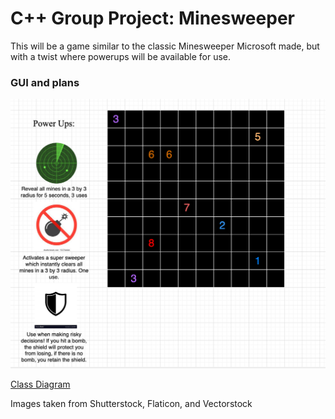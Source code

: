 # C++ Group Project: Minesweeper
This will be a game similar to the classic Minesweeper Microsoft made, but with a twist where powerups will be available for use.

### GUI and plans
![Mockup](https://github.com/Juntian-Deng/C-Group-Projects/blob/main/Minesweeper/images/GUI.png)

[Class Diagram](https://github.com/Juntian-Deng/C-Group-Projects/blob/main/Minesweeper/images/plans.png)

Images taken from Shutterstock, Flaticon, and Vectorstock
